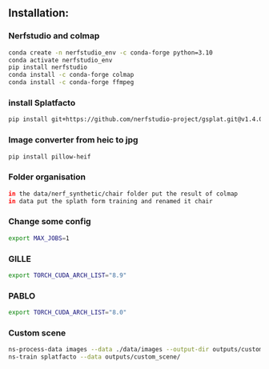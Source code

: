 ## Installation:

### Nerfstudio and colmap
```bash 
conda create -n nerfstudio_env -c conda-forge python=3.10
conda activate nerfstudio_env
pip install nerfstudio
conda install -c conda-forge colmap
conda install -c conda-forge ffmpeg
```
### install Splatfacto
```bash 
pip install git+https://github.com/nerfstudio-project/gsplat.git@v1.4.0
```

### Image converter from heic to jpg
```bash 
pip install pillow-heif
```

### Folder organisation
```bash 
in the data/nerf_synthetic/chair folder put the result of colmap
in data put the splath form training and renamed it chair
```

### Change some config
```bash 
export MAX_JOBS=1
```

### GILLE
```bash
export TORCH_CUDA_ARCH_LIST="8.9"
```

### PABLO
```bash
export TORCH_CUDA_ARCH_LIST="8.0"
```

### Custom scene
```bash
ns-process-data images --data ./data/images --output-dir outputs/custom_scene
ns-train splatfacto --data outputs/custom_scene/
```






